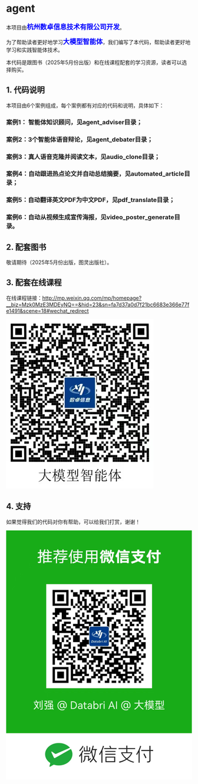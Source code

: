 # agent

本项目由<font size="4" color="blue">**杭州数卓信息技术有限公司开发**</font>。

为了帮助读者更好地学习<font size="4" color="blue">**大模型智能体**</font>，我们编写了本代码，帮助读者更好地学习和实践智能体技术。

本代码是跟图书（2025年5月份出版）和在线课程配套的学习资源，读者可以选择购买。

## 1. 代码说明

本项目由6个案例组成，每个案例都有对应的代码和说明，具体如下：

### 案例1： 智能体知识顾问，见agent_adviser目录；

### 案例2：3个智能体语音辩论，见agent_debater目录；

### 案例3：真人语音克隆并阅读文本，见audio_clone目录；

### 案例4：自动跟进热点论文并自动总结摘要，见automated_article目录；

### 案例5：自动翻译英文PDF为中文PDF，见pdf_translate目录；

### 案例6：自动从视频生成宣传海报，见video_poster_generate目录。




## 2. 配套图书

敬请期待（2025年5月份出版，图灵出版社）。


## 3. 配套在线课程
在线课程链接：http://mp.weixin.qq.com/mp/homepage?__biz=Mzk0MzE3MDEyNQ==&hid=23&sn=fa7d37a0d7f21bc6683e366e77fe1491&scene=18#wechat_redirect

![课程二维码](./course/大模型智能体.jpg)


## 4. 支持
如果觉得我们的代码对你有帮助，可以给我们打赏，谢谢！

![赞赏二维码](./img/赞赏二维码.jpg)
